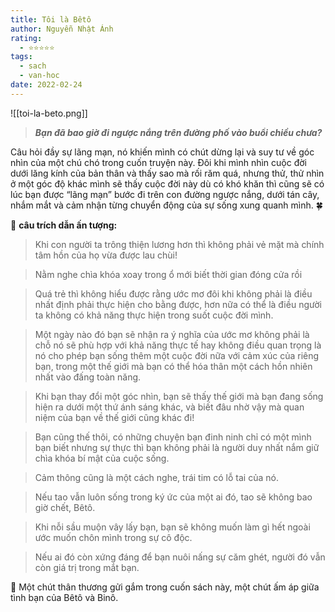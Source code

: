 ```yaml
---
title: Tôi là Bêtô
author: Nguyễn Nhật Ánh
rating:
  - ⭐⭐⭐⭐⭐
tags:
  - sach
  - van-hoc
date: 2022-02-24
---
```

![[toi-la-beto.png]]

> ***Bạn đã bao giờ đi ngược nắng trên đường phố vào buổi chiều chưa?***

Câu hỏi đầy sự lãng mạn, nó khiến mình có chút dừng lại và suy tư về góc nhìn của một chú chó trong cuốn truyện này. Đôi khi mình nhìn cuộc đời dưới lăng kính của bản thân và thấy sao mà rối răm quá, nhưng thử, thử nhìn ở một góc độ khác mình sẽ thấy cuộc đời này dù có khó khăn thì cũng sẽ có lúc bạn được “lãng mạn” bước đi trên con đường ngược nắng, dưới tán cây, nhắm mắt và cảm nhận từng chuyển động của sự sống xung quanh mình. 🍀

🌱 ****câu trích dẫn ấn tượng:****

> Khi con người ta trông thiện lương hơn thì không phải vẻ mặt mà chính tâm hồn của họ vừa được lau chùi!

> Nằm nghe chìa khóa xoay trong ổ mới biết thời gian đóng cửa rồi

> Quá trẻ thì không hiểu được rằng ước mơ đôi khi không phải là điều nhất định phải thực hiện cho bằng được, hơn nữa có thể là điều người ta không có khả năng thực hiện trong suốt cuộc đời mình.

> Một ngày nào đó bạn sẽ nhận ra ý nghĩa của ước mơ không phải là chỗ nó sẽ phù hợp với khả năng thực tế hay không điều quan trọng là nó cho phép bạn sống thêm một cuộc đời nữa với cảm xúc của riêng bạn, trong một thế giới mà bạn có thể hóa thân một cách hồn nhiên nhất vào đấng toàn năng.

> Khi bạn thay đổi một góc nhìn, bạn sẽ thấy thế giới mà bạn đang sống hiện ra dưới một thứ ánh sáng khác, và biết đâu nhờ vậy mà quan niệm của bạn về thế giới cũng khác đi!

> Bạn cũng thế thôi, có những chuyện bạn đinh ninh chỉ có một mình bạn biết nhưng sự thực thì bạn không phải là người duy nhất nắm giữ chìa khóa bí mật của cuộc sống.

> Cảm thông cũng là một cách nghe, trái tim có lỗ tai của nó.

> Nếu tao vẫn luôn sống trong ký ức của một ai đó, tao sẽ không bao giờ chết, Bêtô.

> Khi nỗi sầu muộn vây lấy bạn, bạn sẽ không muốn làm gì hết ngoài ước muốn chôn mình trong sự cô độc.

> Nếu ai đó còn xứng đáng để bạn nuôi nấng sự căm ghét, người đó vẫn còn giá trị trong mắt bạn.

💝 Một chút thân thương gửi gắm trong cuốn sách này, một chút ấm áp giữa tình bạn của Bêtô và Binô.